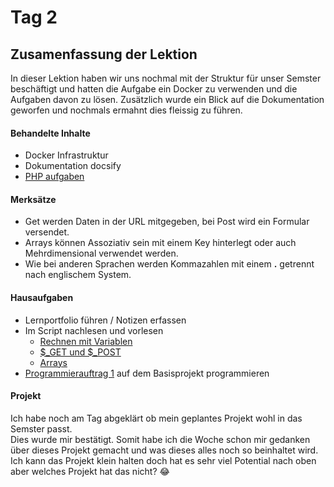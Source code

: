 # Tag 2

## Zusamenfassung der Lektion

In dieser Lektion haben wir uns nochmal mit der Struktur für unser Semster beschäftigt und hatten die Aufgabe ein Docker zu verwenden und die Aufgaben davon zu lösen. Zusätzlich wurde ein Blick auf die Dokumentation geworfen und nochmals ermahnt dies fleissig zu führen.

<!-- tabs:start -->

#### **Behandelte Inhalte**

- Docker Infrastruktur
- Dokumentation docsify
- [PHP aufgaben](tech/php/README.md)

#### **Merksätze**

- Get werden Daten in der URL mitgegeben, bei Post wird ein Formular versendet.
- Arrays können Assoziativ sein mit einem Key hinterlegt oder auch Mehrdimensional verwendet werden.
- Wie bei anderen Sprachen werden Kommazahlen mit einem **.** getrennt nach englischem System.

#### **Hausaufgaben**

- Lernportfolio führen / Notizen erfassen
- Im Script nachlesen und vorlesen
    - [Rechnen mit Variablen](../tech/rechnenVariablen.md)
    - [$_GET und $_POST](../tech/get&Post.md)
    - [Arrays](../tech/array.md)
- [Programmierauftrag 1](../tech/programmierauftrag.md) auf dem Basisprojekt programmieren

#### **Projekt**

Ich habe noch am Tag abgeklärt ob mein geplantes Projekt wohl in das Semster passt.  
Dies wurde mir bestätigt. Somit habe ich die Woche schon mir gedanken über dieses Projekt gemacht und was dieses alles noch so beinhaltet wird. Ich kann das Projekt klein halten doch hat es sehr viel Potential nach oben aber welches Projekt hat das nicht?  :joy:

<!-- tabs:end -->